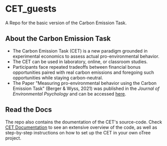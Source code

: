 # CET_guests
A Repo for the basic version of the Carbon Emission Task. 

## About the Carbon Emission Task
- The Carbon Emission Task (CET) is a new paradigm grounded in experimental economics to assess actual pro-environmental behavior.
- The CET can be used in laboratory, online, or classroom studies.
- Participants face repeated tradeoffs between financial bonus opportunities paired with real carbon emissions and foregoing such opportunities while staying carbon-neutral.
- The Paper "Measuring pro-environmental behavior using the Carbon Emission Task" (Berger & Wyss, 2021) was published in the *Journal of Environmental Psychology*
  and can be accessed [here](https://www.sciencedirect.com/science/article/pii/S0272494421000669).
  
## Read the Docs
The repo also contains the doumentation of the CET's source-code. Check [CET Documentation](https://www.sciencedirect.com/science/article/pii/S0272494421000669) to see an
extensive overview of the code, as well as step-by-step instructions on how to set up the CET in your own oTree project.

